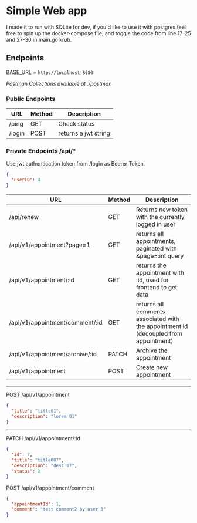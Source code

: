 # Simple Web app

I made it to run with SQLite for dev, if you'd like to use it with postgres feel free to spin up the docker-compose file, and toggle the code from line 17-25 and 27-30 in main.go krub.

## Endpoints

BASE_URL = `http://localhost:8080`

_Postman Collections available at ./postman_

### Public Endpoints

| URL    | Method | Description          |
| ------ | ------ | -------------------- |
| /ping  | GET    | Check status         |
| /login | POST   | returns a jwt string |

### Private Endpoints /api/\*

Use jwt authentication token from /login as Bearer Token.

```json
{
  "userID": 4
}
```

| URL                             | Method | Description                                                                          |
| ------------------------------- | ------ | ------------------------------------------------------------------------------------ |
| /api/renew                      | GET    | Returns new token with the currently logged in user                                  |
| /api/v1/appointment?page=1      | GET    | returns all appointments, paginated with &page=:int query                            |
| /api/v1/appointment/:id         | GET    | returns the appointment with :id, used for frontend to get data                      |
| /api/v1/appointment/comment/:id | GET    | returns all comments associated with the appointment id (decoupled from appointment) |
| /api/v1/appointment/archive/:id | PATCH  | Archive the appointment                                                              |
| /api/v1/appointment             | POST   | Create new appointment                                                               |

---

POST /api/v1/appointment

```json
{
  "title": "title01",
  "description": "lorem 01"
}
```

---

PATCH /api/v1/appointment/:id

```json
{
  "id": 7,
  "title": "title007",
  "description": "desc 07",
  "status": 2
}
```

POST /api/v1/appointment/comment

```json
{
  "appointmentId": 1,
  "comment": "test comment2 by user 3"
}
```
